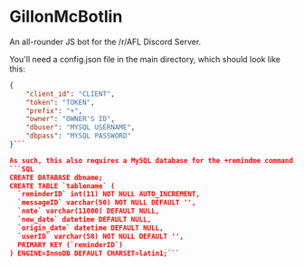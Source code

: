# GillonMcBotlin
An all-rounder JS bot for the /r/AFL Discord Server.

You'll need a config.json file in the main directory, which should look like this:
```json
{
    "client_id": "CLIENT",
    "token": "TOKEN",
    "prefix": "+",
    "owner": "OWNER'S ID",
    "dbuser": "MYSQL USERNAME",
    "dbpass": "MYSQL PASSWORD"
}```

As such, this also requires a MySQL database for the +remindme command, set up as follows:
```SQL
CREATE DATABASE dbname;
CREATE TABLE `tablename` (
  `reminderID` int(11) NOT NULL AUTO_INCREMENT,
  `messageID` varchar(50) NOT NULL DEFAULT '',
  `note` varchar(11000) DEFAULT NULL,
  `new_date` datetime DEFAULT NULL,
  `origin_date` datetime DEFAULT NULL,
  `userID` varchar(50) NOT NULL DEFAULT '',
  PRIMARY KEY (`reminderID`)
) ENGINE=InnoDB DEFAULT CHARSET=latin1;```